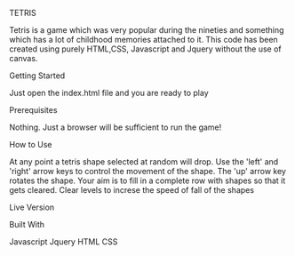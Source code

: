 TETRIS

Tetris is a game which was very popular during the nineties and something which has a lot of childhood memories attached to it. This code has been created using purely HTML,CSS, Javascript and Jquery without the use of canvas.

Getting Started

Just open the index.html file and you are ready to play

Prerequisites

Nothing. Just a browser will be sufficient to run the game!

How to Use

At any point a tetris shape selected at random will drop. Use the 'left' and 'right' arrow keys to control the movement of the shape. The 'up' arrow key rotates the shape. Your aim is to fill in a complete row with shapes so that it gets cleared. Clear levels to increse the speed of fall of the shapes

Live Version



Built With

Javascript
Jquery
HTML
CSS
